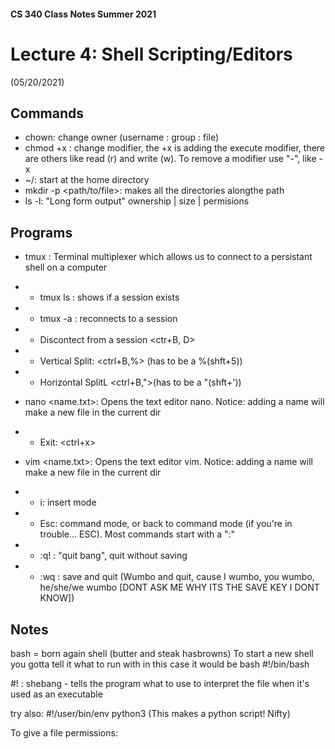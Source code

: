 #### CS 340 Class Notes Summer 2021
# Lecture 4: Shell Scripting/Editors  
(05/20/2021)

## Commands
* chown: change owner (username : group : file)
* chmod +x <file>: change modifier, the +x is adding the execute modifier, there are others like read (r) and write (w). To remove a modifier use "-", like -x
* ~/: start at the home directory
* mkdir -p <path/to/file>: makes all the directories alongthe path 
* ls -l: "Long form output" ownership | size | permisions 


## Programs
- tmux : Terminal multiplexer which allows us to connect to a persistant shell on a computer
- - tmux ls : shows if a session exists
- - tmux -a : reconnects to a session
- - Discontect from a session <ctr+B, D>
- - Vertical Split: <ctrl+B,%> (has to be a %(shft+5))
- - Horizontal SplitL <ctrl+B,">(has to be a "(shft+'))

- nano <name.txt>: Opens the text editor nano. Notice: adding a name will make a new file in the current dir
- - Exit: <ctrl+x>

- vim <name.txt>: Opens the text editor vim. Notice: adding a name will make a new file in the current dir
- - i: insert mode
- - Esc: command mode, or back to command mode (if you're in trouble... ESC). Most commands start with  a ":"
- - :q! : "quit bang", quit without saving
- - :wq : save and quit (Wumbo and quit, cause I wumbo, you wumbo, he/she/we wumbo [DONT ASK ME WHY ITS THE SAVE KEY I DONT KNOW])


## Notes
bash = born again shell (butter and steak hasbrowns)
To start a new shell you gotta tell it what to run with in this case it would be bash
#!/bin/bash

#! : shebang - tells the program what to use to interpret the file when it's used as an executable

try also: #!/user/bin/env python3 (This makes a python script! Nifty)

To give a file permissions:
